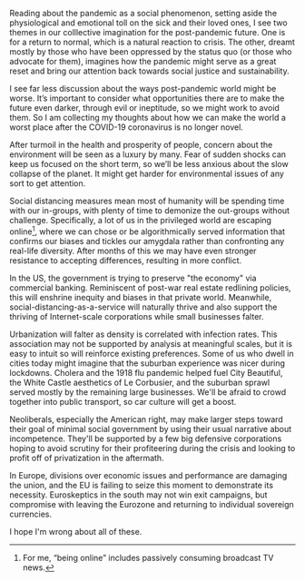 Reading about the pandemic as a social phenomenon, setting aside the physiological and emotional toll on the sick and their loved ones, I see two themes in our colllective imagination for the post-pandemic future. One is for a return to normal, which is a natural reaction to crisis. The other, dreamt mostly by those who have been oppressed by the status quo (or those who advocate for them), imagines how the pandemic might serve as a great reset and bring our attention back towards social justice and sustainability.

I see far less discussion about the ways post-pandemic world might be worse. It’s important to consider what opportunities there are to make the future even darker, through evil or ineptitude, so we might work to avoid them. So I am collecting my thoughts about how we can make the world a worst place after the COVID-19 coronavirus is no longer novel.

After turmoil in the health and prosperity of people, concern about the environment will be seen as a luxury by many. Fear of sudden shocks can keep us focused on the short term, so we’ll be less anxious about the slow collapse of the planet. It might get harder for environmental issues of any sort to get attention.

Social distancing measures mean most of humanity will be spending time with our in-groups, with plenty of time to demonize the out-groups without challenge. Specifically, a lot of us in the privileged world are escaping online[^tv], where we can chose or be algorithmically served information that confirms our biases and tickles our amygdala rather than confronting any real-life diversity.
After months of this we may have even stronger resistance to accepting differences, resulting in more conflict.

[^tv]: For me, “being online” includes passively consuming broadcast TV news.

In the US, the government is trying to preserve "the economy" via commercial banking. Reminiscent of post-war real estate redlining policies, this will enshrine inequity and biases in that private world. Meanwhile, social-distancing-as-a-service will naturally thrive and also support the thriving of Internet-scale corporations while small businesses falter.

Urbanization will falter as density is correlated with infection rates. This association may not be supported by analysis at meaningful scales, but it is easy to intuit so will reinforce existing preferences. Some of us who dwell in cities today might imagine that the suburban experience was nicer during lockdowns. Cholera and the 1918 flu pandemic helped fuel City Beautiful, the White Castle aesthetics of Le Corbusier, and the suburban sprawl served mostly by the remaining large businesses. We'll be afraid to crowd together into public transport, so car culture will get a boost.

Neoliberals, especially the American right, may make larger steps toward their goal of minimal social government by using their usual narrative about incompetence. They'll be supported by a few big defensive corporations hoping to avoid scrutiny for their profiteering during the crisis and looking to profit off of privatization in the aftermath.


In Europe, divisions over economic issues and performance are damaging the union, and the EU is failing to seize this moment to demonstrate its necessity. Euroskeptics in the south may not win exit campaigns, but compromise with leaving the Eurozone and returning to individual sovereign currencies.

I hope I'm wrong about all of these.
